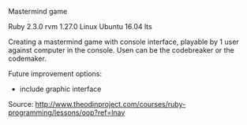 Mastermind game 

Ruby 2.3.0
rvm 1.27.0
Linux Ubuntu 16.04 lts

Creating a mastermind game with console interface, playable by 1 user against computer in the console. Usen can be the codebreaker or the codemaker.

Future improvement options: 
- include graphic interface

Source:
http://www.theodinproject.com/courses/ruby-programming/lessons/oop?ref=lnav